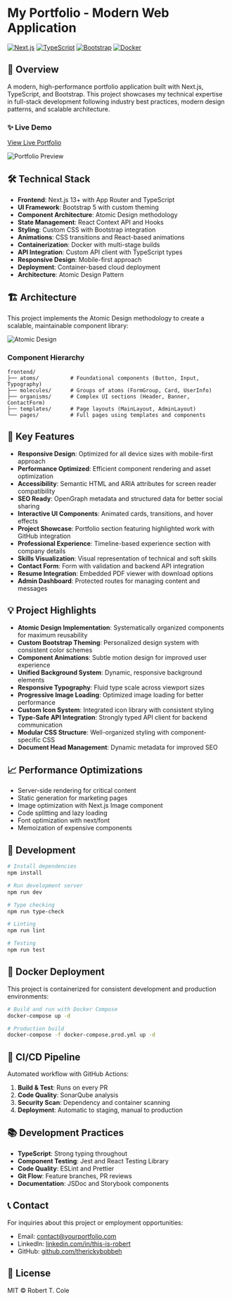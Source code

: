 # My Portfolio - Modern Web Application

[![Next.js](https://img.shields.io/badge/Next.js-13.0+-000000?style=for-the-badge&logo=next.js&logoColor=white)](https://nextjs.org/)
[![TypeScript](https://img.shields.io/badge/TypeScript-4.9+-3178C6?style=for-the-badge&logo=typescript&logoColor=white)](https://www.typescriptlang.org/)
[![Bootstrap](https://img.shields.io/badge/Bootstrap-5.3+-7952B3?style=for-the-badge&logo=bootstrap&logoColor=white)](https://getbootstrap.com/)
[![Docker](https://img.shields.io/badge/Docker-20.10+-2496ED?style=for-the-badge&logo=docker&logoColor=white)](https://www.docker.com/)

## 🚀 Overview

A modern, high-performance portfolio application built with Next.js, TypeScript, and Bootstrap. This project showcases my technical expertise in full-stack development following industry best practices, modern design patterns, and scalable architecture.

### ✨ Live Demo

[View Live Portfolio](https://your-portfolio-url.com)

![Portfolio Preview](/public/preview.jpeg)

## 🛠️ Technical Stack

- **Frontend**: Next.js 13+ with App Router and TypeScript
- **UI Framework**: Bootstrap 5 with custom theming
- **Component Architecture**: Atomic Design methodology
- **State Management**: React Context API and Hooks
- **Styling**: Custom CSS with Bootstrap integration
- **Animations**: CSS transitions and React-based animations
- **Containerization**: Docker with multi-stage builds
- **API Integration**: Custom API client with TypeScript types
- **Responsive Design**: Mobile-first approach
- **Deployment**: Container-based cloud deployment
- **Architecture**: Atomic Design Pattern

## 🏗️ Architecture

This project implements the Atomic Design methodology to create a scalable, maintainable component library:

![Atomic Design](https://atomicdesign.bradfrost.com/images/content/atomic-design-process.png)

### Component Hierarchy

```
frontend/
├── atoms/          # Foundational components (Button, Input, Typography)
├── molecules/      # Groups of atoms (FormGroup, Card, UserInfo)
├── organisms/      # Complex UI sections (Header, Banner, ContactForm)
├── templates/      # Page layouts (MainLayout, AdminLayout)
└── pages/          # Full pages using templates and components
```

## 🌟 Key Features

- **Responsive Design**: Optimized for all device sizes with mobile-first approach
- **Performance Optimized**: Efficient component rendering and asset optimization
- **Accessibility**: Semantic HTML and ARIA attributes for screen reader compatibility
- **SEO Ready**: OpenGraph metadata and structured data for better social sharing
- **Interactive UI Components**: Animated cards, transitions, and hover effects
- **Project Showcase**: Portfolio section featuring highlighted work with GitHub integration
- **Professional Experience**: Timeline-based experience section with company details
- **Skills Visualization**: Visual representation of technical and soft skills
- **Contact Form**: Form with validation and backend API integration
- **Resume Integration**: Embedded PDF viewer with download options
- **Admin Dashboard**: Protected routes for managing content and messages

## 💡 Project Highlights

- **Atomic Design Implementation**: Systematically organized components for maximum reusability
- **Custom Bootstrap Theming**: Personalized design system with consistent color schemes
- **Component Animations**: Subtle motion design for improved user experience
- **Unified Background System**: Dynamic, responsive background elements
- **Responsive Typography**: Fluid type scale across viewport sizes
- **Progressive Image Loading**: Optimized image loading for better performance
- **Custom Icon System**: Integrated icon library with consistent styling
- **Type-Safe API Integration**: Strongly typed API client for backend communication
- **Modular CSS Structure**: Well-organized styling with component-specific CSS
- **Document Head Management**: Dynamic metadata for improved SEO

## 📈 Performance Optimizations

- Server-side rendering for critical content
- Static generation for marketing pages
- Image optimization with Next.js Image component
- Code splitting and lazy loading
- Font optimization with next/font
- Memoization of expensive components

## 🔧 Development

```bash
# Install dependencies
npm install

# Run development server
npm run dev

# Type checking
npm run type-check

# Linting
npm run lint

# Testing
npm run test
```

## 🐳 Docker Deployment

This project is containerized for consistent development and production environments:

```bash
# Build and run with Docker Compose
docker-compose up -d

# Production build
docker-compose -f docker-compose.prod.yml up -d
```

## 🚀 CI/CD Pipeline

Automated workflow with GitHub Actions:

1. **Build & Test**: Runs on every PR
2. **Code Quality**: SonarQube analysis
3. **Security Scan**: Dependency and container scanning
4. **Deployment**: Automatic to staging, manual to production

## 📚 Development Practices

- **TypeScript**: Strong typing throughout
- **Component Testing**: Jest and React Testing Library
- **Code Quality**: ESLint and Prettier
- **Git Flow**: Feature branches, PR reviews
- **Documentation**: JSDoc and Storybook components

## 📞 Contact

For inquiries about this project or employment opportunities:

- Email: [contact@yourportfolio.com](mailto:contact@yourportfolio.com)
- LinkedIn: [linkedin.com/in/this-is-robert](https://www.linkedin.com/in/this-is-robert/)
- GitHub: [github.com/therickybobbeh](https://github.com/therickybobbeh)

## 📄 License

MIT © Robert T. Cole
